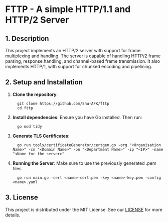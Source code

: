 # FTTP - A simple HTTP/1.1 and HTTP/2 Server

## 1. Description

This project implements an HTTP/2 server with support for frame multiplexing and handling. 
The server is capable of handling HTTP/2 frame parsing, response handling, and channel-based frame transmission.
It also implements HTTP/1, with support for chunked encoding and pipelining.

## 2. Setup and Installation

1. **Clone the repository**:
    ```shell
      git clone https://github.com/Shu-AFK/fttp
      cd fttp
    ```
2. **Install dependencies**: Ensure you have Go installed. Then run: 
    ```shell
      go mod tidy
    ```
3. **Generate TLS Certificates**:
    ```shell
      go run tools/certificateGenerator/certgen.go -org "<Organisation Name>" -cn "<Domain Name>" -on "<Department Name>" -ip "<IP>" -name "<Name for the server>"
    ```
4. **Running the Server**: Make sure to use the previously generated .pem files
    ```shell
      go run main.go -cert <name>-cert.pem -key <name>-key.pem -config <name>.yaml
   ```

## 3. License

This project is distributed under the MIT License. See our [LICENSE](LICENSE.md) for more details.